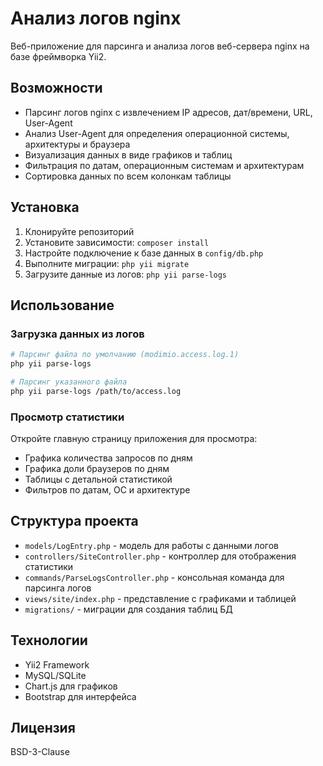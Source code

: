 # Анализ логов nginx

Веб-приложение для парсинга и анализа логов веб-сервера nginx на базе фреймворка Yii2.

## Возможности

- Парсинг логов nginx с извлечением IP адресов, дат/времени, URL, User-Agent
- Анализ User-Agent для определения операционной системы, архитектуры и браузера
- Визуализация данных в виде графиков и таблиц
- Фильтрация по датам, операционным системам и архитектурам
- Сортировка данных по всем колонкам таблицы

## Установка

1. Клонируйте репозиторий
2. Установите зависимости: `composer install`
3. Настройте подключение к базе данных в `config/db.php`
4. Выполните миграции: `php yii migrate`
5. Загрузите данные из логов: `php yii parse-logs`

## Использование

### Загрузка данных из логов

```bash
# Парсинг файла по умолчанию (modimio.access.log.1)
php yii parse-logs

# Парсинг указанного файла
php yii parse-logs /path/to/access.log
```

### Просмотр статистики

Откройте главную страницу приложения для просмотра:
- Графика количества запросов по дням
- Графика доли браузеров по дням
- Таблицы с детальной статистикой
- Фильтров по датам, ОС и архитектуре

## Структура проекта

- `models/LogEntry.php` - модель для работы с данными логов
- `controllers/SiteController.php` - контроллер для отображения статистики
- `commands/ParseLogsController.php` - консольная команда для парсинга логов
- `views/site/index.php` - представление с графиками и таблицей
- `migrations/` - миграции для создания таблиц БД

## Технологии

- Yii2 Framework
- MySQL/SQLite
- Chart.js для графиков
- Bootstrap для интерфейса

## Лицензия

BSD-3-Clause
